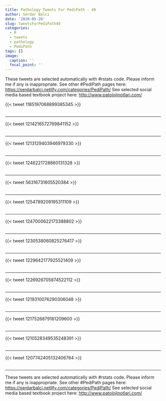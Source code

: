 ```yaml
---
title: Pathology Tweets For PediPath - 49
author: Serdar Balci
date: '2020-05-20'
slug: tweetsForPediPath49
categories:
  - R
  - tweets
  - pathology
  - PediPath
tags: []
image:
  caption: ''
  focal_point: ''
---
```



These tweets are selected automatically with #rstats code. Please inform me if any is inappropriate.
See other #PediPath pages here: https://serdarbalci.netlify.com/categories/PediPath/ 
See selected social media based textbook project here: http://www.patolojinotlari.com/

{{< tweet 1185197068899385345 >}}
<br>
<br>
<hr>
{{< tweet 1214216572769841152 >}}
<br>
<br>
<hr>
{{< tweet 1213129403946979330 >}}
<br>
<br>
<hr>
{{< tweet 1246221728860131328 >}}
<br>
<br>
<hr>
{{< tweet 56316731605520384 >}}
<br>
<br>
<hr>
{{< tweet 1254789209195311109 >}}
<br>
<br>
<hr>
{{< tweet 1247000622173388802 >}}
<br>
<br>
<hr>
{{< tweet 1230538060825276417 >}}
<br>
<br>
<hr>
{{< tweet 1229642177925521409 >}}
<br>
<br>
<hr>
{{< tweet 1226926705874522112 >}}
<br>
<br>
<hr>
{{< tweet 1219310076290306048 >}}
<br>
<br>
<hr>
{{< tweet 1217526879181209600 >}}
<br>
<br>
<hr>
{{< tweet 1210528349535248391 >}}
<br>
<br>
<hr>
{{< tweet 1207742405132406784 >}}
<br>
<br>
<hr>


These tweets are selected automatically with #rstats code. Please inform me if any is inappropriate.
See other #PediPath pages here: https://serdarbalci.netlify.com/categories/PediPath/ 
See selected social media based textbook project here: http://www.patolojinotlari.com/
